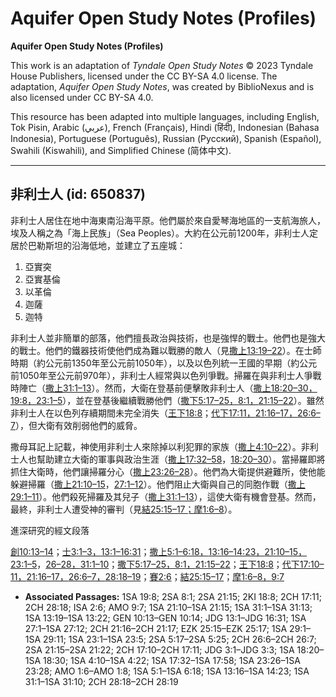 # Aquifer Open Study Notes (Profiles)

**Aquifer Open Study Notes (Profiles)**

This work is an adaptation of *Tyndale Open Study Notes* © 2023 Tyndale House Publishers, licensed under the CC BY\-SA 4\.0 license. The adaptation, *Aquifer Open Study Notes*, was created by BiblioNexus and is also licensed under CC BY\-SA 4\.0\.

This resource has been adapted into multiple languages, including English, Tok Pisin, Arabic (عربي), French (Français), Hindi (हिंदी), Indonesian (Bahasa Indonesia), Portuguese (Português), Russian (Русский), Spanish (Español), Swahili (Kiswahili), and Simplified Chinese (简体中文).



--------------------------------

## 非利士人 (id: 650837)

非利士人居住在地中海東南沿海平原。他們屬於來自愛琴海地區的一支航海旅人，埃及人稱之為「海上民族」（Sea Peoples）。大約在公元前1200年，非利士人定居於巴勒斯坦的沿海低地，並建立了五座城：

1. 亞實突
2. 亞實基倫
3. 以革倫
4. 迦薩
5. 迦特

非利士人並非簡單的部落，他們擅長政治與技術，也是強悍的戰士。他們也是強大的戰士。他們的鐵器技術使他們成為難以戰勝的敵人（見[撒上13:19–22](https://ref.ly/1Sam13:19-1Sam13:22)）。在士師時期（約公元前1350年至公元前1050年），以及以色列統一王國的早期（約公元前1050年至公元前970年），非利士人經常與以色列爭戰。掃羅在與非利士人爭戰時陣亡（[撒上31:1–13](https://ref.ly/1Sam31:1-1Sam31:13)）。然而，大衛在登基前便擊敗非利士人（[撒上18:20–30，](https://ref.ly/1Sam18:20-1Sam18:30)[19:8，](https://ref.ly/1Sam19:8)[23:1–5](https://ref.ly/1Sam23:1-1Sam23:5)），並在登基後繼續戰勝他們（[撒下5:17–25，](https://ref.ly/2Sam5:17-2Sam5:25)[8:1，](https://ref.ly/2Sam8:1)[21:15–22](https://ref.ly/2Sam21:15)）。雖然非利士人在以色列存續期間未完全消失（[王下18:8](https://ref.ly/2Kgs18:8)；[代下17:11，](https://ref.ly/2Chr17:11)[21:16–17，](https://ref.ly/2Chr21:16-2Chr21:17)[26:6–7](https://ref.ly/2Chr26:6-2Chr26:7)），但大衛有效削弱他們的威脅。

撒母耳記上記載，神使用非利士人來除掉以利犯罪的家族（[撒上4:10–22](https://ref.ly/1Sam4:10-1Sam4:22)）。非利士人也幫助建立大衛的軍事與政治生涯（[撒上17:32–58](https://ref.ly/1Sam17:32-1Sam17:58)，[18:20–30](https://ref.ly/1Sam18:20-1Sam18:30)）。當掃羅即將抓住大衛時，他們讓掃羅分心（[撒上23:26–28](https://ref.ly/1Sam23:26-1Sam23:28)）。他們為大衛提供避難所，使他能躲避掃羅（[撒上21:10–15](https://ref.ly/1Sam21:10-1Sam21:15)，[27:1–12](https://ref.ly/1Sam27:1-1Sam27:12)）。他們阻止大衛與自己的同胞作戰（[撒上29:1–11](https://ref.ly/1Sam29:1-1Sam29:11)）。他們殺死掃羅及其兒子（[撒上31:1–13](https://ref.ly/1Sam31:1-1Sam31:13)），這使大衛有機會登基。然而，最終，非利士人遭受神的審判（見[結25:15–17；](https://ref.ly/Ezek25:15-Ezek25:17)[摩1:6–8](https://ref.ly/Amos1:6-Amos1:8)）。

進深研究的經文段落

[創10:13–14](https://ref.ly/Gen10:13-Gen10:14)；[士3:1–3，](https://ref.ly/Judg3:1-Judg3:3)[13:1–16:31](https://ref.ly/Judg13:1-Judg16:31)；[撒上5:1–6:18，](https://ref.ly/1Sam5:1-1Sam6:18)[13:16–14:23，](https://ref.ly/1Sam13:16-1Sam14:23)[21:10–15，](https://ref.ly/1Sam21:10-1Sam21:15)[23:1–5](https://ref.ly/1Sam23:1-1Sam23:5)，[26–28，](https://ref.ly/1Sam23:26-1Sam23:28)[31:1–10](https://ref.ly/1Sam31:1-1Sam31:10)；[撒下5:17–25，](https://ref.ly/2Sam5:17-2Sam5:25)[8:1，](https://ref.ly/2Sam8:1)[21:15–22](https://ref.ly/2Sam21:15-2Sam21:22)；[王下18:8](https://ref.ly/2Kgs18:8)；[代下17:10–11，](https://ref.ly/2Chr17:10-2Chr17:11)[21:16–17，](https://ref.ly/2Chr21:16-2Chr21:17)[26:6–7，](https://ref.ly/2Chr26:6-2Chr26:7)[28:18–19](https://ref.ly/2Chr28:18-2Chr28:19)；[賽2:6](https://ref.ly/Isa2:6)；[結25:15–17](https://ref.ly/Ezek25:15-Ezek25:17)；[摩1:6–8，](https://ref.ly/Amos1:6-Amos1:8)[9:7](https://ref.ly/Amos9:7)

* **Associated Passages:** 1SA 19:8; 2SA 8:1; 2SA 21:15; 2KI 18:8; 2CH 17:11; 2CH 28:18; ISA 2:6; AMO 9:7; 1SA 21:10–1SA 21:15; 1SA 31:1–1SA 31:13; 1SA 13:19–1SA 13:22; GEN 10:13–GEN 10:14; JDG 13:1–JDG 16:31; 1SA 27:1–1SA 27:12; 2CH 21:16–2CH 21:17; EZK 25:15–EZK 25:17; 1SA 29:1–1SA 29:11; 1SA 23:1–1SA 23:5; 2SA 5:17–2SA 5:25; 2CH 26:6–2CH 26:7; 2SA 21:15–2SA 21:22; 2CH 17:10–2CH 17:11; JDG 3:1–JDG 3:3; 1SA 18:20–1SA 18:30; 1SA 4:10–1SA 4:22; 1SA 17:32–1SA 17:58; 1SA 23:26–1SA 23:28; AMO 1:6–AMO 1:8; 1SA 5:1–1SA 6:18; 1SA 13:16–1SA 14:23; 1SA 31:1–1SA 31:10; 2CH 28:18–2CH 28:19

